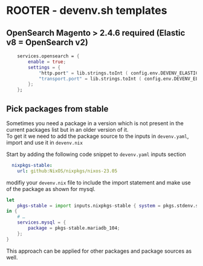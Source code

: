 # ROOTER - devenv.sh templates

## OpenSearch Magento > 2.4.6 required (Elastic v8 = OpenSearch v2)

```nix
    services.opensearch = {
        enable = true;
        settings = {
            "http.port" = lib.strings.toInt ( config.env.DEVENV_ELASTICSEARCH_PORT);
            "transport.port" = lib.strings.toInt ( config.env.DEVENV_ELASTICSEARCH_TCP_PORT );
        };
    };
```
## Pick packages from stable

Sometimes you need a package in a version which is not present in the current packages list but in an older version of it.  
To get it we need to add the package source to the inputs in `devenv.yaml`, import and use it in `devenv.nix`

Start by adding the following code snippet to `devenv.yaml` inputs section 
```yaml
  nixpkgs-stable:
    url: github:NixOS/nixpkgs/nixos-23.05
```

modifiy your `devenv.nix` file to include the import statement and make use of the package as shown for mysql.
```nix
let
    pkgs-stable = import inputs.nixpkgs-stable { system = pkgs.stdenv.system; };
in {
    # …
    services.mysql = {
        package = pkgs-stable.mariadb_104;
    };
}
```
This approach can be applied for other packages and package sources as well.  
